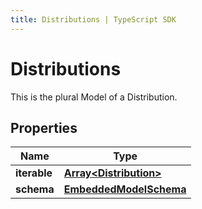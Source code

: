```yaml
---
title: Distributions | TypeScript SDK
---
```



# Distributions

This is the plural Model of a Distribution.

## Properties

Name | Type
------------ | -------------
**iterable** | [**Array&lt;Distribution&gt;**](Distribution)
**schema** | [**EmbeddedModelSchema**](EmbeddedModelSchema)


